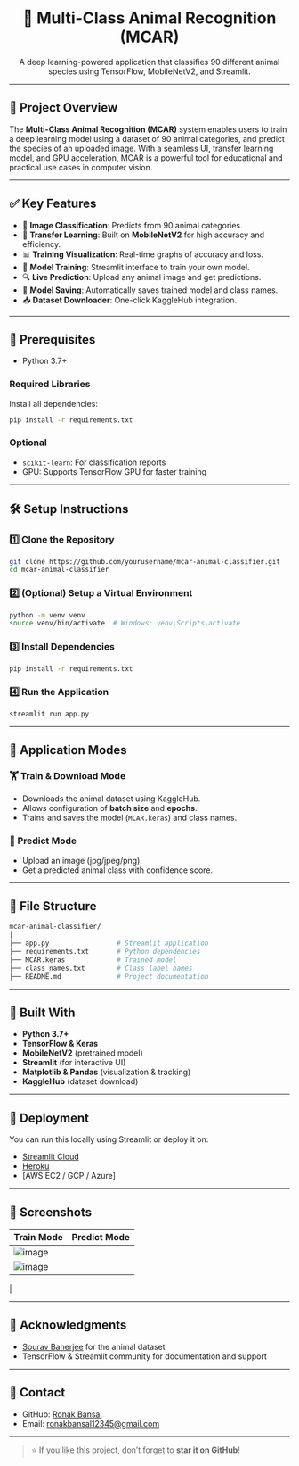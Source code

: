 
<h1 align="center">🐾 Multi-Class Animal Recognition (MCAR)</h1>

<p align="center">
A deep learning-powered application that classifies 90 different animal species using TensorFlow, MobileNetV2, and Streamlit.
</p>

---

## 📌 Project Overview

The **Multi-Class Animal Recognition (MCAR)** system enables users to train a deep learning model using a dataset of 90 animal categories, and predict the species of an uploaded image. With a seamless UI, transfer learning model, and GPU acceleration, MCAR is a powerful tool for educational and practical use cases in computer vision.

---

## ✅ Key Features

- 🎯 **Image Classification**: Predicts from 90 animal categories.
- 🚀 **Transfer Learning**: Built on **MobileNetV2** for high accuracy and efficiency.
- 📊 **Training Visualization**: Real-time graphs of accuracy and loss.
- 🧠 **Model Training**: Streamlit interface to train your own model.
- 🔍 **Live Prediction**: Upload any animal image and get predictions.
- 💾 **Model Saving**: Automatically saves trained model and class names.
- 📥 **Dataset Downloader**: One-click KaggleHub integration.

---

## 📜 Prerequisites

- Python 3.7+

### Required Libraries

Install all dependencies:

```bash
pip install -r requirements.txt
```

### Optional

- `scikit-learn`: For classification reports
- GPU: Supports TensorFlow GPU for faster training

---

## 🛠 Setup Instructions

### 1️⃣ Clone the Repository

```bash
git clone https://github.com/yourusername/mcar-animal-classifier.git
cd mcar-animal-classifier
```

### 2️⃣ (Optional) Setup a Virtual Environment

```bash
python -m venv venv
source venv/bin/activate  # Windows: venv\Scripts\activate
```

### 3️⃣ Install Dependencies

```bash
pip install -r requirements.txt
```

### 4️⃣ Run the Application

```bash
streamlit run app.py
```

---

## 🔧 Application Modes

### 🏋️ Train & Download Mode

- Downloads the animal dataset using KaggleHub.
- Allows configuration of **batch size** and **epochs**.
- Trains and saves the model (`MCAR.keras`) and class names.

### 🐶 Predict Mode

- Upload an image (jpg/jpeg/png).
- Get a predicted animal class with confidence score.

---

## 📂 File Structure

```bash
mcar-animal-classifier/
│
├── app.py                 # Streamlit application
├── requirements.txt       # Python dependencies
├── MCAR.keras             # Trained model
├── class_names.txt        # Class label names
├── README.md              # Project documentation
```

---

## 🤖 Built With

- **Python 3.7+**
- **TensorFlow & Keras**
- **MobileNetV2** (pretrained model)
- **Streamlit** (for interactive UI)
- **Matplotlib & Pandas** (visualization & tracking)
- **KaggleHub** (dataset download)

---

## 🚚 Deployment

You can run this locally using Streamlit or deploy it on:

- [Streamlit Cloud](https://streamlit.io/cloud)
- [Heroku](https://heroku.com)
- [AWS EC2 / GCP / Azure]

---

## 📸 Screenshots

| Train Mode | Predict Mode |
|------------|---------------|
| ![image](https://github.com/user-attachments/assets/b2aa026c-7a54-4830-811b-65d8d998bd7c)
 |![image](https://github.com/user-attachments/assets/4d26705c-f767-4de3-97bc-53579a920892)
 |

---

## 🤝 Acknowledgments

- [Sourav Banerjee](https://www.kaggle.com/datasets/iamsouravbanerjee/animal-image-dataset-90-different-animals) for the animal dataset
- TensorFlow & Streamlit community for documentation and support

---

## 📧 Contact

- GitHub: [Ronak Bansal]([https://github.com/yourusername](https://github.com/Ronak1231))
- Email: ronakbansal12345@gmail.com

---

> ⭐ If you like this project, don’t forget to **star it on GitHub**!
